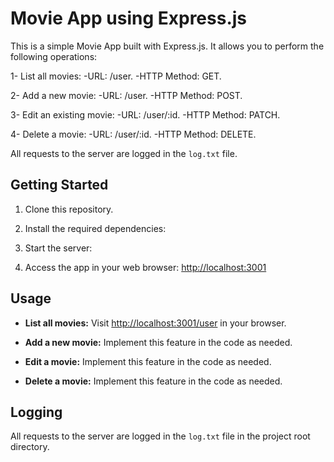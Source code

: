 # Movie App using Express.js

This is a simple Movie App built with Express.js. It allows you to perform the following operations:

1- List all movies:
-URL: /user.
-HTTP Method: GET.

2- Add a new movie:
-URL: /user.
-HTTP Method: POST.

3- Edit an existing movie:
-URL: /user/:id.
-HTTP Method: PATCH.

4- Delete a movie:
-URL: /user/:id.
-HTTP Method: DELETE.

All requests to the server are logged in the `log.txt` file.

## Getting Started

1. Clone this repository.

2. Install the required dependencies:

3. Start the server:

4. Access the app in your web browser: [http://localhost:3001](http://localhost:3001)

## Usage

- **List all movies:** Visit [http://localhost:3001/user](http://localhost:3001/user) in your browser.

- **Add a new movie:** Implement this feature in the code as needed.

- **Edit a movie:** Implement this feature in the code as needed.

- **Delete a movie:** Implement this feature in the code as needed.

## Logging

All requests to the server are logged in the `log.txt` file in the project root directory.




